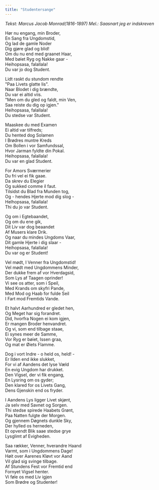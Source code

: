 ```yaml
---
title: "Studentersange"
---
```



_Tekst: Marcus Jacob Monrad(1816-1897)_
_Mel.: Saasnart jeg er indskreven_

Hør nu engang, min Broder,  
En Sang fra Ungdomstid,  
Og lad de gamle Noder  
Dig gjøre glad og blid!  
Om du nu end med graanet Haar,  
Med bøiet Ryg og Nakke gaar -  
Heihopsasa, falallala!  
Du var jo dog Student.  

Lidt raskt du stundom rendte  
"Paa Livets glatte Iis".  
Naar Blodet i dig brændte,  
Du var ei altid viis.  
"Men om du gled og faldt, min Ven,  
Saa reiste du dig op igjen."  
Heihopsasa, falallala!  
Du stedse var Student.  

Maaskee du med Examen  
Ei altid var tilfreds;  
Du hented dog Solamen  
I Brødres muntre Kreds  
Om Bollen i vor Samfundssal,  
Hvor Jarman fyldte din Pokal.  
Heihopsasa, falallala!  
Du var en glad Student.  

For Amors Sværmerier  
Du fri vel ei fik gaae.  
Da skrev du Elegier  
Og sukked comme il faut.  
Tilsidst du Blad fra Munden tog,  
Og - hendes Hjerte mod dig slog -  
Helhopsasa, falallala!  
Thi du jo var Student.  

Og om i Egtebaandet,  
Og om du ene gik,  
Dit Liv var dog beaandet  
Af Musers klare Drik.  
Og naar du mindes Ungdoms Vaar,  
Dit gamle Hjerte i dig slaar -  
Heihopsasa, falallala!  
Du var og er Student!  

Vel mødt, I Venner fra Ungdomstid!  
Vel mødt med Ungdommens Minder,  
Der dukke frem af vor Hverdagsid,  
Som Lys af Taagen oprinder!  
Vi see os atter, som i Speil,  
Med Krands om skyfri Pande,  
Med Mod og Haab for fulde Seil  
I Fart mod Fremtids Vande.  

Et halvt Aarhundred er gledet hen,  
Og Meget har sig forandret.  
Did, hvorfra Nogen ei kom igjen,  
Er mangen Broder henvandret.  
Og vi, som end tilbage staae,  
Ei synes meer de Samme,  
Vor Ryg er bøiet, Issen graa,  
Og mat er Øiets Flamme.  

Dog i vort Indre - o held os, held! -    
Er Ilden end ikke slukket,    
For vi af Aandens det lyse Væld  
En evig Ungdom har drukket.  
Den Vigsel, der vi fik engang,  
En Lysring om os gyder;  
Den klared for os Livets Gang,  
Dens Gjenskin end os fryder.  

I Aandens Lys ligger Livet skjønt,  
Ja selv med Savnet og Sorgen.  
Thi stedse spirede Haabets Grønt,  
Paa Natten fulgte der Morgen.  
Og gjennem Døgnets dunkle Sky,  
Der hylled os herneden,  
Et opvendt Blik saae stedse grye  
Lysglimt af Evigheden.  

Saa rækker, Venner, hverandre Haand  
Varmt, som i Ungdommens Dage!  
Høit over Aarenes Kløvt vor Aand  
Vil glad sig svinge tilbage.  
Af Stundens Fest vor Fremtid end  
Fornyet Vigsel henter.  
Vi føle os med Liv igjen  
Som Brødre og Studenter!  
